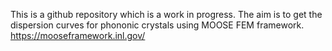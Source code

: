 This is a github repository which is a work in progress.
The aim is to get the dispersion curves for phononic crystals using MOOSE FEM framework. 
https://mooseframework.inl.gov/
